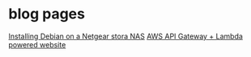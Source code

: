 # blog pages

<a href="pages/StoraLinux1.md">Installing Debian on a Netgear stora NAS</a>
<a href="pages/AWS-website1.md">AWS API Gateway + Lambda powered website</a>
